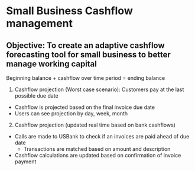 # Small Business Cashflow management

## Objective: To create an adaptive cashflow forecasting tool for small business to better manage working capital

Beginning balance + cashflow over time period = ending balance

1. Cashflow projection (Worst case scenario): Customers pay at the last possible due date

  - Cashflow is projected based on the final invoice due date
  - Users can see projection by day, week, month

2. Cashflow projection (updated real time based on bank cashflows)

  - Calls are made to USBank to check if an invoices are paid ahead of due date
      - Transactions are matched based on amount and description 
  - Cashflow calculations are updated based on confirmation of invoice payment
  




